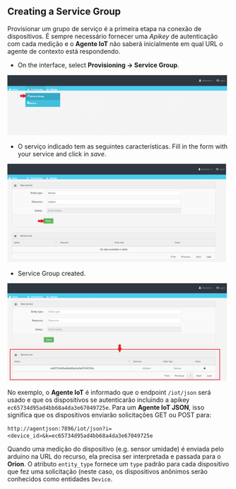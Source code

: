 ## Creating a Service Group

Provisionar um grupo de serviço é a primeira etapa na conexão de dispositivos. É sempre necessário fornecer uma *Apikey* de autenticação com cada medição e o **Agente IoT** não saberá inicialmente em qual URL o agente de contexto está respondendo.


- On the interface, select **Provisioning -> Service Group**. 

![](img/4.png)

- O serviço indicado tem as seguintes características. Fill in the form with your service and click in *save*.

![](img/5.png)

- Service Group created.

![](img/6.png)



No exemplo, o **Agente IoT** é informado que o endpoint `/iot/json` será usado e que os dispositivos se autenticarão incluindo a apikey `ec65734d95ad4bb68a4da3e67049725e`. Para um **Agente IoT JSON**, isso significa que os dispositivos enviarão solicitações GET ou POST para:

```
http://agentjson:7896/iot/json?i=<device_id>&k=ec65734d95ad4bb68a4da3e67049725e
```

Quando uma medição do dispositivo (e.g. sensor umidade) é enviada pelo arduino na URL do recurso, ela precisa ser interpretada e passada para o **Orion**. O atributo `entity_type` fornece um `type` padrão para cada dispositivo que fez uma solicitação (neste caso, os dispositivos anônimos serão conhecidos como entidades `Device`.
